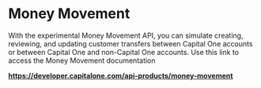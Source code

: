 # Money Movement

With the experimental Money Movement API, you can simulate creating, reviewing, and updating customer transfers between Capital One accounts or between Capital One and non-Capital One accounts. Use this link to access the Money Movement documentation
 
**https://developer.capitalone.com/api-products/money-movement**

